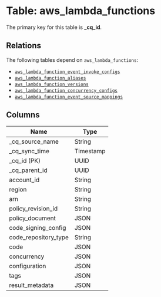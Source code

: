 # Table: aws_lambda_functions



The primary key for this table is **_cq_id**.

## Relations
The following tables depend on `aws_lambda_functions`:
  - [`aws_lambda_function_event_invoke_configs`](aws_lambda_function_event_invoke_configs.md)
  - [`aws_lambda_function_aliases`](aws_lambda_function_aliases.md)
  - [`aws_lambda_function_versions`](aws_lambda_function_versions.md)
  - [`aws_lambda_function_concurrency_configs`](aws_lambda_function_concurrency_configs.md)
  - [`aws_lambda_function_event_source_mappings`](aws_lambda_function_event_source_mappings.md)

## Columns
| Name          | Type          |
| ------------- | ------------- |
|_cq_source_name|String|
|_cq_sync_time|Timestamp|
|_cq_id (PK)|UUID|
|_cq_parent_id|UUID|
|account_id|String|
|region|String|
|arn|String|
|policy_revision_id|String|
|policy_document|JSON|
|code_signing_config|JSON|
|code_repository_type|String|
|code|JSON|
|concurrency|JSON|
|configuration|JSON|
|tags|JSON|
|result_metadata|JSON|